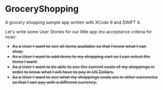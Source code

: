 # GroceryShopping
A grocery shopping sample app written with XCode 9 and SWIFT 4.

Let's write some User Stories for our little app (no acceptance criteria for now):
* ~~As a User I want to see all items available so that I know what I can shop.~~
* ~~As a User I want to add items to my shopping cart so I can select the items I want.~~
* ~~As a User I want to be able to see the current costs of my shoppings in order to know what I will have to pay in US Dollars.~~
* ~~As a User I want to see what my shoppings costs are in other currencies so that I can pay with a different currency.~~
